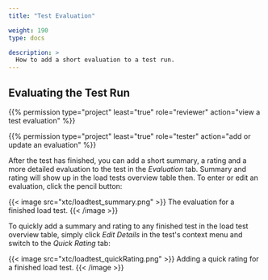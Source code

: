 ```yaml
---
title: "Test Evaluation"

weight: 190
type: docs

description: >
  How to add a short evaluation to a test run.
---
```


## Evaluating the Test Run

{{% permission type="project" least="true" role="reviewer" action="view a test evaluation" %}}

{{% permission type="project" least="true" role="tester" action="add or update an evaluation" %}}

After the test has finished, you can add a short summary, a rating and a more detailed evaluation to the test in the _Evaluation_ tab. Summary and rating will show up in the load tests overview table then. To enter or edit an evaluation, click the pencil button:

{{< image src="xtc/loadtest_summary.png" >}}
The evaluation for a finished load test.
{{< /image >}}

To quickly add a summary and rating to any finished test in the load test overview table, simply click _Edit Details_ in the test's context menu and switch to the _Quick Rating_ tab:

{{< image src="xtc/loadtest_quickRating.png" >}}
Adding a quick rating for a finished load test.
{{< /image >}}
